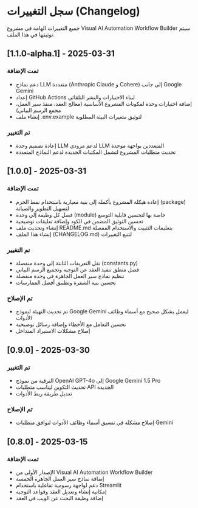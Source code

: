 # سجل التغييرات (Changelog)

جميع التغييرات الهامة في مشروع Visual AI Automation Workflow Builder سيتم توثيقها في هذا الملف.

## [1.1.0-alpha.1] - 2025-03-31

### تمت الإضافة
- دعم نماذج LLM متعددة (Anthropic Claude و Cohere) إلى جانب Google Gemini
- إعداد GitHub Actions لبناء الاختبارات والنشر التلقائي
- إضافة اختبارات وحدة لمكونات المشروع الأساسية (معالج العقد، منفذ سير العمل، مجمع الرسم البياني)
- إنشاء ملف .env.example لتوثيق متغيرات البيئة المطلوبة

### تم التغيير
- إعادة تصميم وحدة LLM لدعم مزودي LLM المتعددين بواجهة موحدة
- تحديث متطلبات المشروع لتشمل المكتبات الجديدة لدعم النماذج المتعددة

## [1.0.0] - 2025-03-31

### تمت الإضافة
- إعادة هيكلة المشروع بأكمله إلى بنية معيارية باستخدام نمط الحزم (package) لتسهيل التطوير والصيانة
- فصل كل وظيفة إلى وحدة (module) خاصة بها لتحسين قابلية التوسع
- تحسين التوثيق المضمن في الكود وإضافة تعليقات توضيحية
- إنشاء وتحديث ملف README.md بتعليمات التثبيت والاستخدام المفصلة
- إنشاء هذا الملف (CHANGELOG.md) لتتبع التغييرات

### تم التغيير
- نقل التعريفات الثابتة إلى وحدة منفصلة (constants.py) 
- فصل منطق تنفيذ العقد عن التوجيه وتجميع الرسم البياني
- تنظيم نماذج سير العمل الجاهزة في وحدة منفصلة
- تحسين بنية الشفرة وتطبيق أفضل الممارسات

### تم الإصلاح
- تم تحديث التهيئة لنموذج Google Gemini ليعمل بشكل صحيح مع أسماء وظائف الأدوات
- تحسين التعامل مع الأخطاء وإضافة رسائل توضيحية
- إصلاح مشكلات الاستيراد المتداخل

## [0.9.0] - 2025-03-30

### تم التغيير
- الترقية من نموذج OpenAI GPT-4o إلى Google Gemini 1.5 Pro
- تحديث التكوين ليناسب متطلبات API الجديدة
- تعديل طريقة ربط الأدوات

### تم الإصلاح
- إصلاح مشكلة في تنسيق أسماء وظائف الأدوات لتوافق متطلبات Gemini

## [0.8.0] - 2025-03-15

### تمت الإضافة
- الإصدار الأولي من Visual AI Automation Workflow Builder
- إضافة نماذج سير العمل الجاهزة الخمسة
- دعم لواجهة رسومية تفاعلية باستخدام Streamlit
- إمكانية إنشاء وتعديل العقد وقواعد التوجيه
- إضافة وظيفة البحث عن الويب في العقد